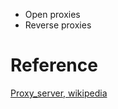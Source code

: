 - Open proxies
- Reverse proxies

# Reference
[Proxy_server, wikipedia](https://en.wikipedia.org/wiki/Proxy_server)